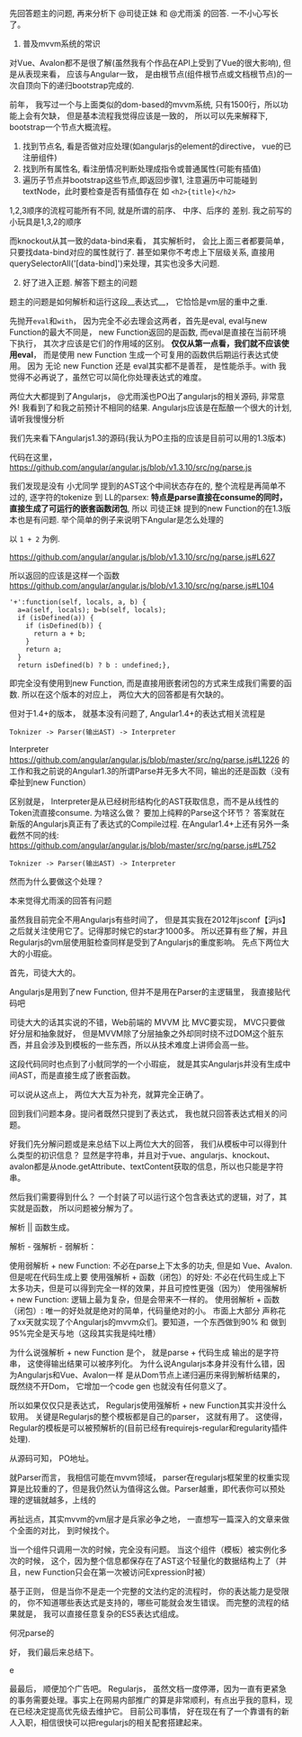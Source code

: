 
先回答题主的问题, 再来分析下 @司徒正妹 和 @尤雨溪 的回答. 一不小心写长了。

1. 普及mvvm系统的常识

对Vue、Avalon都不是很了解(虽然我有个作品在API上受到了Vue的很大影响), 但是从表现来看， 应该与Angular一致， 是由根节点(组件根节点或文档根节点)的一次自顶向下的递归bootstrap完成的.  

前年， 我写过一个与上面类似的dom-based的mvvm系统, 只有1500行，所以功能上会有欠缺， 但是基本流程我觉得应该是一致的， 所以可以先来解释下, bootstrap一个节点大概流程。

1. 找到节点名, 看是否做对应处理(如angularjs的element的directive， vue的已注册组件)
2. 找到所有属性名, 看注册情况判断处理成指令或普通属性(可能有插值)
3. 遍历子节点并bootstrap这些节点,即返回步骤1, 注意遍历中可能碰到textNode，此时要检查是否有插值存在 如 `<h2>{title}</h2>`

1,2,3顺序的流程可能所有不同, 就是所谓的前序、 中序、后序的 差别. 我之前写的小玩具是1,3,2的顺序

而knockout从其一致的data-bind来看， 其实解析时， 会比上面三者都要简单， 只要找data-bind对应的属性就行了. 甚至如果你不考虑上下层级关系, 直接用querySelectorAll('[data-bind]')来处理，其实也没多大问题.


2. 好了进入正题. 解答下题主的问题

题主的问题是如何解析和运行这段__表达式__， 它恰恰是vm层的重中之重.

先抛开`eval`和`with`， 因为完全不必去理会这两者，首先是eval,  eval与new Function的最大不同是， new Function返回的是函数, 而eval是直接在当前环境下执行， 其次才应该是它们的作用域的区别。 __仅仅从第一点看，我们就不应该使用eval__， 而是使用 new Function 生成一个可复用的函数供后期运行表达式使用。 因为 无论 new Function 还是 eval其实都不是善茬， 是性能杀手。with 我觉得不必再说了，虽然它可以简化你处理表达式的难度。

两位大大都提到了Angularjs， @尤雨溪也PO出了angularjs的相关源码, 非常意外! 我看到了和我之前预计不相同的结果. Angularjs应该是在酝酿一个很大的计划, 请听我慢慢分析

我们先来看下Angularjs1.3的源码(我认为PO主指的应该是目前可以用的1.3版本)

代码在这里， https://github.com/angular/angular.js/blob/v1.3.10/src/ng/parse.js

我们发现是没有 小尤同学 提到的AST这个中间状态存在的, 整个流程是再简单不过的, 逐字符的tokenize 到 LL的parsex: __特点是parse直接在consume的同时，直接生成了可运行的嵌套函数闭包__, 所以 司徒正妹 提到的new Function的在1.3版本也是有问题. 举个简单的例子来说明下Angular是怎么处理的

以 `1 + 2` 为例. 

https://github.com/angular/angular.js/blob/v1.3.10/src/ng/parse.js#L627

所以返回的应该是这样一个函数 https://github.com/angular/angular.js/blob/v1.3.10/src/ng/parse.js#L104

```
'+':function(self, locals, a, b) {
  a=a(self, locals); b=b(self, locals);
  if (isDefined(a)) {
    if (isDefined(b)) {
      return a + b;
    }
    return a;
  }
  return isDefined(b) ? b : undefined;},
```

即完全没有使用到new Function, 而是直接用嵌套闭包的方式来生成我们需要的函数. 所以在这个版本的对应上， 两位大大的回答都是有欠缺的。


但对于1.4+的版本， 就基本没有问题了, Angular1.4+的表达式相关流程是


```
Toknizer -> Parser(输出AST) -> Interpreter
```

Interpreter https://github.com/angular/angular.js/blob/master/src/ng/parse.js#L1226 的工作和我之前说的Angular1.3的所谓Parse并无多大不同，输出的还是函数（没有牵扯到new Function）

区别就是， Interpreter是从已经树形结构化的AST获取信息，而不是从线性的Token流直接consume.  为啥这么做？ 要加上纯粹的Parse这个环节？  答案就在新版的Angularjs真正有了表达式的Compile过程. 在Angular1.4+上还有另外一条截然不同的线: https://github.com/angular/angular.js/blob/master/src/ng/parse.js#L752

```
Toknizer -> Parser(输出AST) -> Interpreter
```





然而为什么要做这个处理？ 


本来觉得尤雨溪的回答有问题



虽然我目前完全不用Angularjs有些时间了， 但是其实我在2012年jsconf【沪js】之后就关注使用它了。记得那时候它的star才1000多。 所以还算有些了解，并且Regularjs的vm层使用脏检查同样是受到了Angularjs的重度影响。 先点下两位大大的小瑕疵。


首先，司徒大大的。

Angularjs是用到了new Function, 但并不是用在Parser的主逻辑里， 我直接贴代码吧


司徒大大的话其实说的不错，Web前端的 MVVM 比 MVC要实现， MVC只要做好分层和抽象就好， 但是MVVM除了分层抽象之外却同时绕不过DOM这个脏东西，并且会涉及到模板的一些东西，所以从技术难度上讲师会高一些。   

这段代码同时也点到了小鱿同学的一个小瑕疵， 就是其实Angularjs并没有生成中间AST，而是直接生成了嵌套函数。

可以说从这点上， 两位大大互为补充，就算完全正确了。

回到我们问题本身。提问者既然只提到了表达式， 我也就只回答表达式相关的问题。

好我们先分解问题或是来总结下以上两位大大的回答， 我们从模板中可以得到什么类型的初识信息？  显然是字符串，并且对于vue、angularjs、knockout、avalon都是从node.getAttribute、textContent获取的信息，所以也只能是字符串。

然后我们需要得到什么？ 一个封装了可以运行这个包含表达式的逻辑，对了，其实就是函数， 所以问题被分解为了。

解析 ||  函数生成。

解析
     - 强解析
     - 弱解析： 

使用弱解析 + new Function:  不必在parse上下太多的功夫, 但是如 Vue、Avalon.但是呢在代码生成上要
使用强解析 + 函数（闭包）的好处: 不必在代码生成上下太多功夫，但是可以得到完全一样的效果，并且可控性更强（因为）
使用强解析 + new Function: 逻辑上最为复杂，但是会带来不一样的。
使用弱解析 + 函数（闭包）: 唯一的好处就是绝对的简单，代码量绝对的小。 市面上大部分 声称花了xx天就实现了个Angularjs的mvvm众们。要知道，一个东西做到90% 和 做到95%完全是天与地（这段其实我是纯吐槽）

为什么说强解析 + new Function 是个， 就是parse + 代码生成  输出的是字符串， 这使得输出结果可以被序列化。 为什么说Angularjs本身并没有什么错，因为Angularjs和Vue、Avalon一样 是从Dom节点上递归遍历来得到解析结果的， 既然绕不开Dom， 它增加一个code gen 也就没有任何意义了。

所以如果仅仅只是表达式， Regularjs使用强解析 + new Function其实并没什么软用。 关键是Regularjs的整个模板都是自己的parser， 这就有用了。  这使得， Regular的模板是可以被预解析的(目前已经有requirejs-regular和regularity插件处理). 

从源码可知， PO地址。

就Parser而言， 我相信可能在mvvm领域， parser在regularjs框架里的权重实现算是比较重的了，但是我仍然认为值得这么做。Parser越重，即代表你可以预处理的逻辑就越多，上线的

再扯远点，其实mvvm的vm层才是兵家必争之地， 一直想写一篇深入的文章来做个全面的对比， 到时候找个。


当一个组件只调用一次的时候，完全没有问题。 当这个组件（模板）被实例化多次的时候， 这个，因为整个信息都保存在了AST这个轻量化的数据结构上了（并且，new Function只会在第一次被访问Expression时被）


基于正则， 但是当你不是走一个完整的文法约定的流程时， 你的表达能力是受限的， 你不知道哪些表达式是支持的，哪些可能就会发生错误。  而完整的流程的结果就是， 我可以直接任意复杂的ES5表达式组成。

何况parse的

好， 我们最后来总结下。

e


最最后， 顺便加个广告吧。  Regularjs， 虽然文档一度停滞，因为一直有更紧急的事务需要处理。事实上在网易内部推广的算是非常顺利，有点出乎我的意料，现在已经决定提高优先级去维护它。 目前公司事情， 好在现在有了一个靠谱有的新人入职，相信很快可以把regularjs的相关配套搭建起来。

